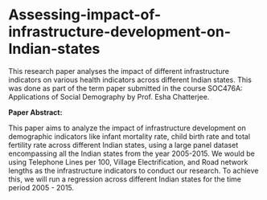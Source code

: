 # Assessing-impact-of-infrastructure-development-on-Indian-states
This research paper analyses the impact of different infrastructure indicators on various health indicators across different Indian states. This was done as part of the term paper submitted in the course SOC476A: Applications of Social Demography by Prof. Esha Chatterjee.

**Paper Abstract:**

This paper aims to analyze the impact of infrastructure development on demographic indicators like infant mortality rate, child birth
rate and total fertility rate across different Indian states, using a large panel dataset encompassing all the Indian states from the year
2005-2015. We would be using Telephone Lines per 100, Village Electrification, and Road network lengths as the infrastructure
indicators to conduct our research. To achieve this, we will run a regression across different Indian states for the time period 2005 -
2015.
